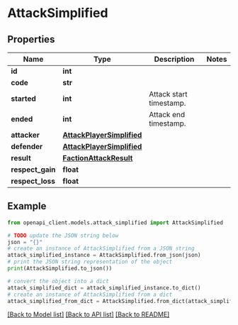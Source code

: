 # AttackSimplified


## Properties

Name | Type | Description | Notes
------------ | ------------- | ------------- | -------------
**id** | **int** |  | 
**code** | **str** |  | 
**started** | **int** | Attack start timestamp. | 
**ended** | **int** | Attack end timestamp. | 
**attacker** | [**AttackPlayerSimplified**](AttackPlayerSimplified.md) |  | 
**defender** | [**AttackPlayerSimplified**](AttackPlayerSimplified.md) |  | 
**result** | [**FactionAttackResult**](FactionAttackResult.md) |  | 
**respect_gain** | **float** |  | 
**respect_loss** | **float** |  | 

## Example

```python
from openapi_client.models.attack_simplified import AttackSimplified

# TODO update the JSON string below
json = "{}"
# create an instance of AttackSimplified from a JSON string
attack_simplified_instance = AttackSimplified.from_json(json)
# print the JSON string representation of the object
print(AttackSimplified.to_json())

# convert the object into a dict
attack_simplified_dict = attack_simplified_instance.to_dict()
# create an instance of AttackSimplified from a dict
attack_simplified_from_dict = AttackSimplified.from_dict(attack_simplified_dict)
```
[[Back to Model list]](../README.md#documentation-for-models) [[Back to API list]](../README.md#documentation-for-api-endpoints) [[Back to README]](../README.md)


